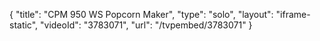 {
    "title": "CPM 950 WS Popcorn Maker",
    "type": "solo",
    "layout": "iframe-static",
    "videoId": "3783071",
    "url": "\/tvpembed\/3783071"
}